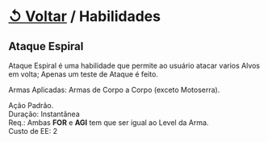 # [↺ Voltar](../Habilidades.md) / Habilidades

## Ataque Espiral

Ataque Espiral é uma habilidade que permite ao usuário atacar varios Alvos em volta; Apenas um teste de Ataque é feito.

Armas Aplicadas: Armas de Corpo a Corpo (exceto Motoserra).

Ação Padrão.  
Duração: Instantânea  
Req.: Ambas **FOR** e **AGI** tem que ser igual ao Level da Arma.  
Custo de EE: 2
